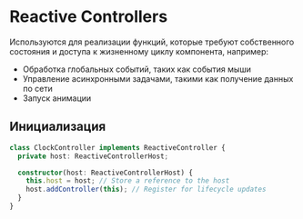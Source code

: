 # Reactive Controllers

Используются для реализации функций, которые требуют собственного состояния и доступа к жизненному циклу компонента, например:

* Обработка глобальных событий, таких как события мыши
* Управление асинхронными задачами, такими как получение данных по сети
* Запуск анимации

<h2 class="mb-3">Инициализация</h2>

```ts
class ClockController implements ReactiveController {
  private host: ReactiveControllerHost;

  constructor(host: ReactiveControllerHost) {
    this.host = host; // Store a reference to the host
    host.addController(this); // Register for lifecycle updates
  }
}
```
